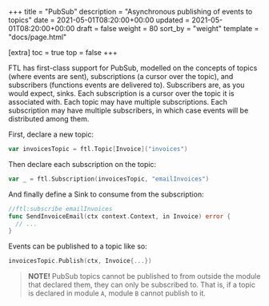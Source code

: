+++
title = "PubSub"
description = "Asynchronous publishing of events to topics"
date = 2021-05-01T08:20:00+00:00
updated = 2021-05-01T08:20:00+00:00
draft = false
weight = 80
sort_by = "weight"
template = "docs/page.html"

[extra]
toc = true
top = false
+++

FTL has first-class support for PubSub, modelled on the concepts of topics (where events are sent), subscriptions (a cursor over the topic), and subscribers (functions events are delivered to). Subscribers are, as you would expect, sinks. Each subscription is a cursor over the topic it is associated with. Each topic may have multiple subscriptions. Each subscription may have multiple subscribers, in which case events will be distributed among them.

First, declare a new topic:

```go
var invoicesTopic = ftl.Topic[Invoice]("invoices")
```

Then declare each subscription on the topic:

```go
var _ = ftl.Subscription(invoicesTopic, "emailInvoices")
```

And finally define a Sink to consume from the subscription:

```go
//ftl:subscribe emailInvoices
func SendInvoiceEmail(ctx context.Context, in Invoice) error {
  // ...
}
```

Events can be published to a topic like so:

```go
invoicesTopic.Publish(ctx, Invoice{...})
```

> **NOTE!**
> PubSub topics cannot be published to from outside the module that declared them, they can only be subscribed to. That is, if a topic is declared in module `A`, module `B` cannot publish to it.

